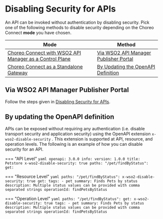 # Disabling Security for APIs

An API can be invoked without authentication by disabling security. Pick one of the following methods to disable security depending on the Choreo Connect **mode** you have chosen.


|**Mode**         | **Method**    |
|--------------|-----------|
|[Choreo Connect with WSO2 API Manager as a Control Plane]({{base_path}}/deploy-and-publish/deploy-on-gateway/choreo-connect/concepts/apim-as-control-plane/)   | [Via WSO2 API Manager Publisher Portal](#via-wso2-api-manager-publisher-portal)  |
|[Choreo Connect as a Standalone Gateway]({{base_path}}/deploy-and-publish/deploy-on-gateway/choreo-connect/concepts/as-a-standalone-gateway/)  |[By Updating the OpenAPI Definition](#by-updating-the-openapi-definition) |

## Via WSO2 API Manager Publisher Portal

Follow the steps given in [Disabling Security for APIs]({{base_path}}/design/api-security/api-authentication/disable-security/).

## By updating the OpenAPI definition

APIs can be exposed without requiring any authentication (i.e. disable transport security and application security) using the OpenAPI extension `x-wso2-disable-security` . This extension is supported at API, resource, and operation levels. The following is an example of how you can disable security for an API.

=== "API Level"
    ``` yaml
    openapi: 3.0.0
    info:
      version: 1.0.0
      title: Petstore
    x-wso2-disable-security: true
      paths:
        "/pet/findByStatus":
          get:
    ```

=== "Resource Level"
    ``` yaml
    paths:
    "/pet/findByStatus":
        x-wso2-disable-security: true
        get:
          tags:
          - pet
          summary: Finds Pets by status
          description: Multiple status values can be provided with comma separated strings
          operationId: findPetsByStatus
    ```

=== "Operation Level"
    ``` yaml
    paths:
    "/pet/findByStatus":
        get:
          x-wso2-disable-security: true
          tags:
          - pet
          summary: Finds Pets by status
          description: Multiple status values can be provided with comma separated strings
          operationId: findPetsByStatus
    ```
